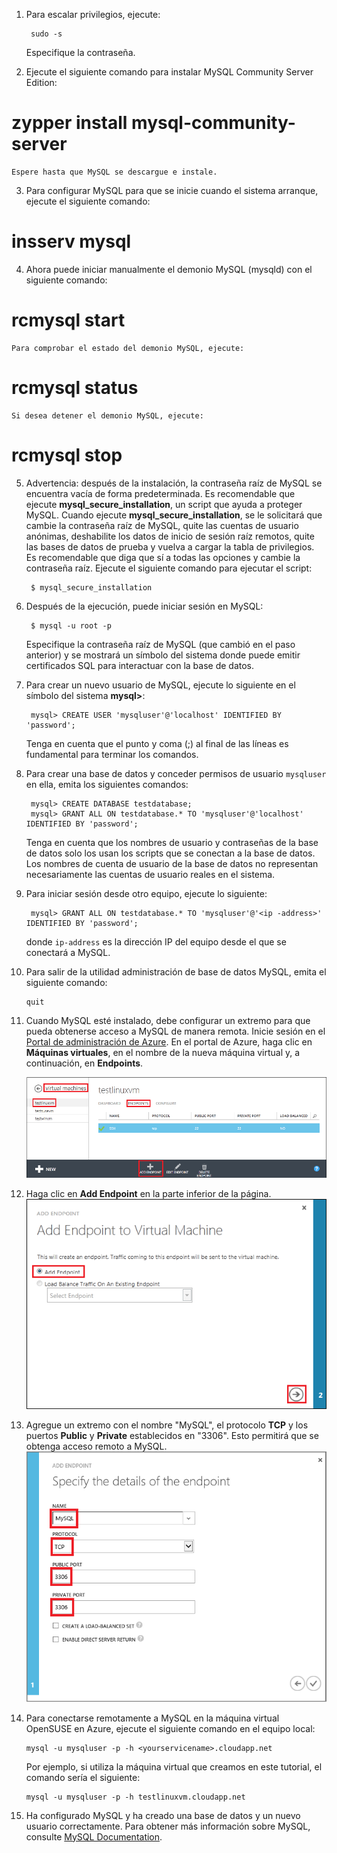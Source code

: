 1.  Para escalar privilegios, ejecute:
    
         sudo -s
    
    Especifique la contraseña.

2.  Ejecute el siguiente comando para instalar MySQL Community Server
    Edition:
# zypper install mysql-community-server
    
    Espere hasta que MySQL se descargue e instale.

3.  Para configurar MySQL para que se inicie cuando el sistema arranque,
    ejecute el siguiente comando:
# insserv mysql

4.  Ahora puede iniciar manualmente el demonio MySQL (mysqld) con el
    siguiente comando:
# rcmysql start
    
    Para comprobar el estado del demonio MySQL, ejecute:
# rcmysql status
    
    Si desea detener el demonio MySQL, ejecute:
# rcmysql stop

5.  Advertencia: después de la instalación, la contraseña raíz de MySQL
    se encuentra vacía de forma predeterminada. Es recomendable que
    ejecute **mysql\_secure\_installation**, un script que ayuda a
    proteger MySQL. Cuando ejecute **mysql\_secure\_installation**, se
    le solicitará que cambie la contraseña raíz de MySQL, quite las
    cuentas de usuario anónimas, deshabilite los datos de inicio de
    sesión raíz remotos, quite las bases de datos de prueba y vuelva a
    cargar la tabla de privilegios. Es recomendable que diga que sí a
    todas las opciones y cambie la contraseña raíz. Ejecute el siguiente
    comando para ejecutar el script:
    
         $ mysql_secure_installation

6.  Después de la ejecución, puede iniciar sesión en MySQL:
    
         $ mysql -u root -p
    
    Especifique la contraseña raíz de MySQL (que cambió en el paso
    anterior) y se mostrará un símbolo del sistema donde puede emitir
    certificados SQL para interactuar con la base de datos.

7.  Para crear un nuevo usuario de MySQL, ejecute lo siguiente en el
    símbolo del sistema **mysql>**:
    
         mysql> CREATE USER 'mysqluser'@'localhost' IDENTIFIED BY 'password';
    
    Tenga en cuenta que el punto y coma (;) al final de las líneas es
    fundamental para terminar los comandos.

8.  Para crear una base de datos y conceder permisos de usuario
    `mysqluser` en ella, emita los siguientes comandos:
    
         mysql> CREATE DATABASE testdatabase;
         mysql> GRANT ALL ON testdatabase.* TO 'mysqluser'@'localhost' IDENTIFIED BY 'password';
    
    Tenga en cuenta que los nombres de usuario y contraseñas de la base
    de datos solo los usan los scripts que se conectan a la base de
    datos. Los nombres de cuenta de usuario de la base de datos no
    representan necesariamente las cuentas de usuario reales en el
    sistema.

9.  Para iniciar sesión desde otro equipo, ejecute lo siguiente:
    
         mysql> GRANT ALL ON testdatabase.* TO 'mysqluser'@'<ip -address>' IDENTIFIED BY 'password';
    
    donde `ip-address` es la dirección IP del equipo desde el que se
    conectará a MySQL.

10. Para salir de la utilidad administración de base de datos MySQL,
    emita el siguiente comando:
    
        quit

11. Cuando MySQL esté instalado, debe configurar un extremo para que
    pueda obtenerse acceso a MySQL de manera remota. Inicie sesión en el
    [Portal de administración de Azure][1]. En el portal de Azure, haga
    clic en **Máquinas virtuales**, en el nombre de la nueva máquina
    virtual y, a continuación, en **Endpoints**.
    
    ![Extremos](./media/install-and-run-mysql-on-opensuse-vm/LinuxVmAddEndpoint.png)

12. Haga clic en **Add Endpoint** en la parte inferior de la página.
    ![Extremos](./media/install-and-run-mysql-on-opensuse-vm/LinuxVmAddEndpoint2.png)

13. Agregue un extremo con el nombre "MySQL", el protocolo **TCP** y los
    puertos **Public** y **Private** establecidos en "3306". Esto
    permitirá que se obtenga acceso remoto a MySQL.
    ![Extremos](./media/install-and-run-mysql-on-opensuse-vm/LinuxVmAddEndpointMySQL.png)

14. Para conectarse remotamente a MySQL en la máquina virtual OpenSUSE
    en Azure, ejecute el siguiente comando en el equipo local:
    
        mysql -u mysqluser -p -h <yourservicename>.cloudapp.net
    
    Por ejemplo, si utiliza la máquina virtual que creamos en este
    tutorial, el comando sería el siguiente:
    
        mysql -u mysqluser -p -h testlinuxvm.cloudapp.net

15. Ha configurado MySQL y ha creado una base de datos y un nuevo
    usuario correctamente. Para obtener más información sobre MySQL,
    consulte [MySQL Documentation][2].



[1]: http://manage.windowsazure.com
[2]: http://dev.mysql.com/doc/
